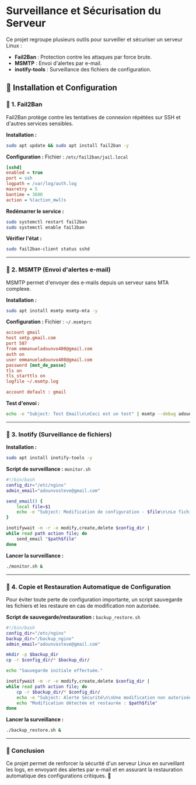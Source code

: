 # Surveillance et Sécurisation du Serveur

Ce projet regroupe plusieurs outils pour surveiller et sécuriser un serveur Linux :

- **Fail2Ban** : Protection contre les attaques par force brute.
- **MSMTP** : Envoi d'alertes par e-mail.
- **inotify-tools** : Surveillance des fichiers de configuration.

## 📌 Installation et Configuration

### 🔹 1. Fail2Ban
Fail2Ban protège contre les tentatives de connexion répétées sur SSH et d'autres services sensibles.

**Installation :**
```bash
sudo apt update && sudo apt install fail2ban -y
```

**Configuration :**
Fichier : `/etc/fail2ban/jail.local`
```ini
[sshd]
enabled = true
port = ssh
logpath = /var/log/auth.log
maxretry = 5
bantime = 3600
action = %(action_mwl)s
```

**Redémarrer le service :**
```bash
sudo systemctl restart fail2ban
sudo systemctl enable fail2ban
```

**Vérifier l'état :**
```bash
sudo fail2ban-client status sshd
```

---

### 🔹 2. MSMTP (Envoi d'alertes e-mail)
MSMTP permet d'envoyer des e-mails depuis un serveur sans MTA complexe.

**Installation :**
```bash
sudo apt install msmtp msmtp-mta -y
```

**Configuration :**
Fichier : `~/.msmtprc`
```ini
account gmail
host smtp.gmail.com
port 587
from emmanueladounvo408@gmail.com
auth on
user emmanueladounvo408@gmail.com
password [mot_de_passe]
tls on
tls_starttls on
logfile ~/.msmtp.log

account default : gmail
```

**Test d'envoi :**
```bash
echo -e "Subject: Test Email\n\nCeci est un test" | msmtp --debug adounvosteve@gmail.com
```

---

### 🔹 3. Inotify (Surveillance de fichiers)

**Installation :**
```bash
sudo apt install inotify-tools -y
```

**Script de surveillance :** `monitor.sh`
```bash
#!/bin/bash
config_dir="/etc/nginx"
admin_email="adounvosteve@gmail.com"

send_email() {
    local file=$1
    echo -e "Subject: Modification de configuration - $file\n\nLe fichier de configuration $file a été modifié." | msmtp $admin_email
}

inotifywait -m -r -e modify,create,delete $config_dir |
while read path action file; do
    send_email "$path$file"
done
```

**Lancer la surveillance :**
```bash
./monitor.sh &
```

---

### 🔹 4. Copie et Restauration Automatique de Configuration

Pour éviter toute perte de configuration importante, un script sauvegarde les fichiers et les restaure en cas de modification non autorisée.

**Script de sauvegarde/restauration :** `backup_restore.sh`
```bash
#!/bin/bash
config_dir="/etc/nginx"
backup_dir="/backup_nginx"
admin_email="adounvosteve@gmail.com"

mkdir -p $backup_dir
cp -r $config_dir/* $backup_dir/

echo "Sauvegarde initiale effectuée."

inotifywait -m -r -e modify,create,delete $config_dir |
while read path action file; do
    cp -r $backup_dir/* $config_dir/
    echo -e "Subject: Alerte Sécurité\n\nUne modification non autorisée a été détectée et restaurée." | msmtp $admin_email
    echo "Modification détectée et restaurée : $path$file"
done
```

**Lancer la surveillance :**
```bash
./backup_restore.sh &
```

---

### 📌 Conclusion
Ce projet permet de renforcer la sécurité d'un serveur Linux en surveillant les logs, en envoyant des alertes par e-mail et en assurant la restauration automatique des configurations critiques. 🚀


